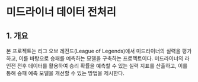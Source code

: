 # 미드라이너 데이터 전처리

## 1. 개요
본 프로젝트는 리그 오브 레전드(League of Legends)에서 미드라이너의 실력을 평가하고, 이를 바탕으로 승패를 예측하는 모델을 구축하는 프로젝트이다. 미드라이너의 라인전 전후 데이터를 활용하여 승리 확률을 예측할 수 있는 실력 지표를 산출하고, 이를 통해 승패 예측 모델을 개선할 수 있는 방법을 제시한다.
